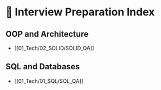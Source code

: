 # 🎯 Interview Preparation Index

## OOP and Architecture
- [[01_Tech/02_SOLID/SOLID_QA]]

## SQL and Databases
- [[01_Tech/01_SQL/SQL_QA]]
